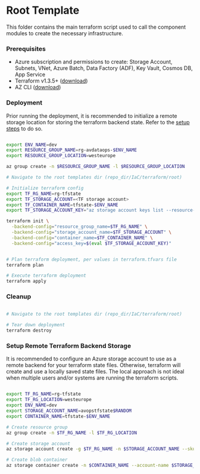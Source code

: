 # Root Template

This folder contains the main terraform script used to call the component modules to create the necessary infrastructure. 

### Prerequisites
- Azure subscription and permissions to create: 
  Storage Account, Subnets, VNet, Azure Batch, Data Factory (ADF), Key Vault, Cosmos DB, App Service
- Terraform v1.3.5+ ([download](https://developer.hashicorp.com/terraform/downloads))
- AZ CLI ([download](https://docs.microsoft.com/en-us/cli/azure/install-azure-cli?view=azure-cli-latest))

### Deployment

Prior running the deployment, it is recommended to initialize a remote storage location for storing the terraform backend state. Refer to the [setup steps](#setup-remote-terraform-backend-storage) to do so.

```bash

export ENV_NAME=dev
export RESOURCE_GROUP_NAME=rg-avdataops-$ENV_NAME
export RESOURCE_GROUP_LOCATION=westeurope

az group create -n $RESOURCE_GROUP_NAME -l $RESOURCE_GROUP_LOCATION

# Navigate to the root templates dir (repo_dir/IaC/terraform/root)

# Initialize terraform config
export TF_RG_NAME=rg-tfstate
export TF_STORAGE_ACCOUNT=<TF storage account>
export TF_CONTAINER_NAME=tfstate-$ENV_NAME
export TF_STORAGE_ACCOUNT_KEY="az storage account keys list --resource-group $TF_RG_NAME --account-name $TF_STORAGE_ACCOUNT --query '[0].value' -o tsv"

terraform init \
  -backend-config="resource_group_name=$TF_RG_NAME" \
  -backend-config="storage_account_name=$TF_STORAGE_ACCOUNT" \
  -backend-config="container_name=$TF_CONTAINER_NAME" \
  -backend-config="access_key=$(eval $TF_STORAGE_ACCOUNT_KEY)"


# Plan terraform deployment, per values in terraform.tfvars file
terraform plan

# Execute terraform deployment
terraform apply

```

### Cleanup

```bash

# Navigate to the root templates dir (repo_dir/IaC/terraform/root)

# Tear down deployment
terraform destroy

```

### Setup Remote Terraform Backend Storage

It is recommended to configure an Azure storage account to use as a remote backend for your terraform state files. Otherwise, terraform will create and use a locally saved state files. The local approach is not ideal when multiple users and/or systems are running the terraform scripts.

```bash

export TF_RG_NAME=rg-tfstate
export TF_RG_LOCATION=westeurope
export ENV_NAME=dev
export STORAGE_ACCOUNT_NAME=avopstfstate$RANDOM
export CONTAINER_NAME=tfstate-$ENV_NAME

# Create resource group
az group create -n $TF_RG_NAME -l $TF_RG_LOCATION

# Create storage account
az storage account create -g $TF_RG_NAME -n $STORAGE_ACCOUNT_NAME --sku Standard_LRS --encryption-services blob

# Create blob container
az storage container create -n $CONTAINER_NAME --account-name $STORAGE_ACCOUNT_NAME

```
